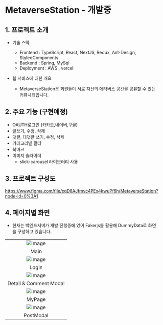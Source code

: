 # MetaverseStation - 개발중 

## 1. 프로젝트 소개
- 기술 스택 
  - Frontend : TypeScript, React, NextJS, Redux, Ant-Design, StyledComponents
  - Backend : Spring, MySql
  - Deployment : AWS , vercel
 
- 웹 서비스에 대한 개요
  - MetaverseStation은 회원들이 서로 자신의 메타버스 공간을 공유할 수 있는 커뮤니티입니다.


## 2. 주요 기능 (구현예정)
- OAUTH로그인 (카카오,네이버,구글)
- 글쓰기, 수정, 삭제 
- 댓글, 대댓글 쓰기, 수정, 삭제
- 카테고리별 필터
- 북마크
- 이미지 슬라이더
  - slick-carousel 라이브러리 사용

## 3. 프로젝트 구성도
https://www.figma.com/file/xqD6AJfmvc4PEx4kwuPf9h/MetaverseStation?node-id=0%3A1

## 4. 페이지별 화면 
  - 현재는 백엔드서버가 개발 진행중에 있어 Fakerjs를 활용해 DummyData로 화면을 구성하고 있습니다.

| |
:------------------------------------------------------------------------------------------------------------------------------: |
| ![image](https://user-images.githubusercontent.com/86244477/159428727-d693ad0a-7eae-4f29-b8a6-fd286766442f.png)|
| Main |
| ![image](https://user-images.githubusercontent.com/86244477/159428776-426e70ff-3a88-499b-b66b-b81db045b363.png)|
| Login |
| ![image](https://user-images.githubusercontent.com/86244477/159428861-ddb4cc51-57cc-4a3e-b490-4092cb9e3323.png) |
| Detail & Comment Modal |
| ![image](https://user-images.githubusercontent.com/86244477/159428961-055516c7-fe59-4c16-a741-5e6b450fda06.png)|
| MyPage |
| ![image](https://user-images.githubusercontent.com/86244477/159429099-3ac31970-61c9-4601-8cbb-9a43bf694cf2.png) |
| PostModal |


